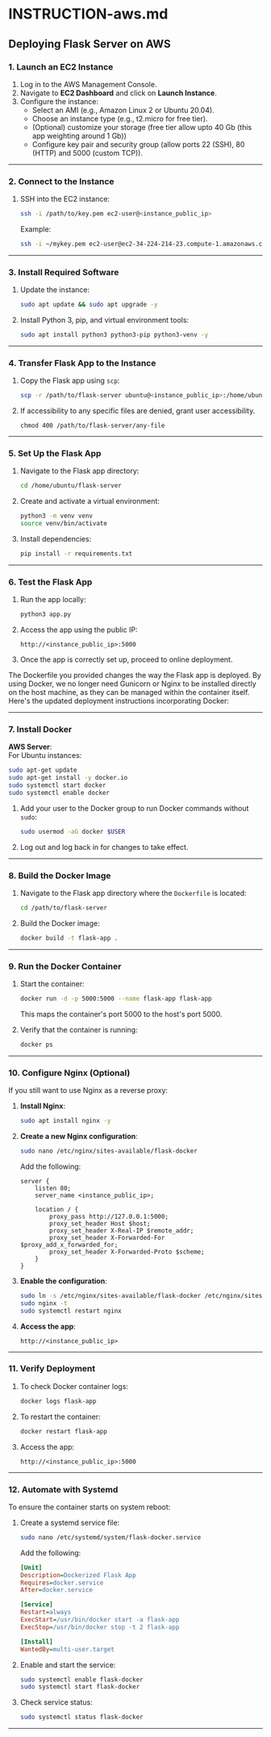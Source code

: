 
# INSTRUCTION-aws.md

## Deploying Flask Server on AWS

### **1. Launch an EC2 Instance**
1. Log in to the AWS Management Console.
2. Navigate to **EC2 Dashboard** and click on **Launch Instance**.
3. Configure the instance:
   - Select an AMI (e.g., Amazon Linux 2 or Ubuntu 20.04).
   - Choose an instance type (e.g., t2.micro for free tier).
   - (Optional) customize your storage (free tier allow upto 40 Gb (this app weighting around 1 Gb))
   - Configure key pair and security group (allow ports 22 (SSH), 80 (HTTP) and 5000 (custom TCP)).

---

### **2. Connect to the Instance**
1. SSH into the EC2 instance:
   ```bash
   ssh -i /path/to/key.pem ec2-user@<instance_public_ip>
   ```
   Example:
   ```bash
   ssh -i ~/mykey.pem ec2-user@ec2-34-224-214-23.compute-1.amazonaws.com
   ```

---

### **3. Install Required Software**
1. Update the instance:
   ```bash
   sudo apt update && sudo apt upgrade -y
   ```
2. Install Python 3, pip, and virtual environment tools:
   ```bash
   sudo apt install python3 python3-pip python3-venv -y
   ```

---

### **4. Transfer Flask App to the Instance**
1. Copy the Flask app using `scp`:
   ```bash
   scp -r /path/to/flask-server ubuntu@<instance_public_ip>:/home/ubuntu/
   ```
2. If accessibility to any specific files are denied, grant user accessibility.
   ```
   chmod 400 /path/to/flask-server/any-file
   ```

---

### **5. Set Up the Flask App**
1. Navigate to the Flask app directory:
   ```bash
   cd /home/ubuntu/flask-server
   ```
2. Create and activate a virtual environment:
   ```bash
   python3 -m venv venv
   source venv/bin/activate
   ```
3. Install dependencies:
   ```bash
   pip install -r requirements.txt
   ```

---

### **6. Test the Flask App**
1. Run the app locally:
   ```bash
   python3 app.py
   ```
2. Access the app using the public IP:
   ```
   http://<instance_public_ip>:5000
   ```
3. Once the app is correctly set up, proceed to online deployment.

The Dockerfile you provided changes the way the Flask app is deployed. By using Docker, we no longer need Gunicorn or Nginx to be installed directly on the host machine, as they can be managed within the container itself. Here's the updated deployment instructions incorporating Docker:

---

### **7. Install Docker**  
**AWS Server**:   
   For Ubuntu instances:
   ```bash
   sudo apt-get update
   sudo apt-get install -y docker.io
   sudo systemctl start docker
   sudo systemctl enable docker
   ```

1. Add your user to the Docker group to run Docker commands without `sudo`:
   ```bash
   sudo usermod -aG docker $USER
   ```

2. Log out and log back in for changes to take effect.

---

### **8. Build the Docker Image**

1. Navigate to the Flask app directory where the `Dockerfile` is located:
   ```bash
   cd /path/to/flask-server
   ```

2. Build the Docker image:
   ```bash
   docker build -t flask-app .
   ```

---

### **9. Run the Docker Container**

1. Start the container:
   ```bash
   docker run -d -p 5000:5000 --name flask-app flask-app
   ```

   This maps the container's port 5000 to the host's port 5000.

2. Verify that the container is running:
   ```bash
   docker ps
   ```

---

### **10. Configure Nginx (Optional)**

If you still want to use Nginx as a reverse proxy:

1. **Install Nginx**:
   ```bash
   sudo apt install nginx -y
   ```

2. **Create a new Nginx configuration**:
   ```bash
   sudo nano /etc/nginx/sites-available/flask-docker
   ```

   Add the following:
   ```nginx
   server {
       listen 80;
       server_name <instance_public_ip>;

       location / {
           proxy_pass http://127.0.0.1:5000;
           proxy_set_header Host $host;
           proxy_set_header X-Real-IP $remote_addr;
           proxy_set_header X-Forwarded-For $proxy_add_x_forwarded_for;
           proxy_set_header X-Forwarded-Proto $scheme;
       }
   }
   ```

3. **Enable the configuration**:
   ```bash
   sudo ln -s /etc/nginx/sites-available/flask-docker /etc/nginx/sites-enabled
   sudo nginx -t
   sudo systemctl restart nginx
   ```

4. **Access the app**:
   ```
   http://<instance_public_ip>
   ```

---

### **11. Verify Deployment**

1. To check Docker container logs:
   ```bash
   docker logs flask-app
   ```

2. To restart the container:
   ```bash
   docker restart flask-app
   ```

3. Access the app:
   ```
   http://<instance_public_ip>:5000
   ```

---

### **12. Automate with Systemd**

To ensure the container starts on system reboot:

1. Create a systemd service file:
   ```bash
   sudo nano /etc/systemd/system/flask-docker.service
   ```

   Add the following:
   ```ini
   [Unit]
   Description=Dockerized Flask App
   Requires=docker.service
   After=docker.service

   [Service]
   Restart=always
   ExecStart=/usr/bin/docker start -a flask-app
   ExecStop=/usr/bin/docker stop -t 2 flask-app

   [Install]
   WantedBy=multi-user.target
   ```

2. Enable and start the service:
   ```bash
   sudo systemctl enable flask-docker
   sudo systemctl start flask-docker
   ```

3. Check service status:
   ```bash
   sudo systemctl status flask-docker
   ```

---
